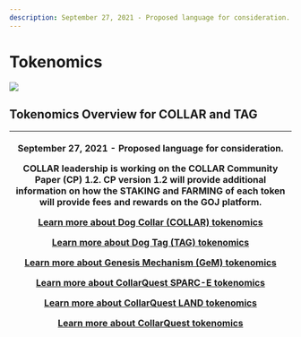```yaml
---
description: September 27, 2021 - Proposed language for consideration.
---
```


# Tokenomics



![](https://gblobscdn.gitbook.com/assets%2F-MjzrYtMLu\_7\_U\_MQrEH%2F-Mk9bE\_08u90mzH\_YbWA%2F-MkAHzTIubQbcLDfuW3r%2F1080x360.jpg?alt=media\&token=f3ff6257-8bfe-45da-93d3-89f6cca4d8a0)

## Tokenomics Overview for COLLAR and TAG

| <p>September 27, 2021 - Proposed language for consideration.</p><p></p><p>COLLAR leadership is working on the COLLAR Community Paper (CP) 1.2.  CP version 1.2 will provide additional information on how the STAKING and FARMING of each token will provide fees and rewards on the GOJ platform.</p><p></p><p><a href="dog-collar-collar.md">Learn more about Dog Collar (COLLAR) tokenomics</a></p><p></p><p><a href="dog-tag.md">Learn more about Dog Tag (TAG) tokenomics</a></p><p></p><p><a href="genesis-mechanism-gem.md">Learn more about Genesis Mechanism (GeM) tokenomics</a></p><p></p><p><a href="collarquest-sparc-e.md">Learn more about CollarQuest SPARC-E tokenomics</a></p><p></p><p><a href="collarquest-land.md">Learn more about CollarQuest LAND tokenomics</a></p><p></p><p><a href="../../collarquest/collarquest/collarquest-tokenomics.md">Learn more about CollarQuest tokenomics</a></p> |
| ----------------------------------------------------------------------------------------------------------------------------------------------------------------------------------------------------------------------------------------------------------------------------------------------------------------------------------------------------------------------------------------------------------------------------------------------------------------------------------------------------------------------------------------------------------------------------------------------------------------------------------------------------------------------------------------------------------------------------------------------------------------------------------------------------------------------------------------------------------------------------------------------------------------------- |
